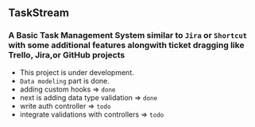 ## TaskStream

### A Basic Task Management System similar to `Jira` or `Shortcut` with some additional features alongwith ticket dragging like Trello, Jira,or GitHub projects

- This project is under development.
- `Data modeling` part is done.
- adding custom hooks => `done`
- next is adding data type validation => `done`
- write auth controller => `todo`
- integrate validations with controllers => `todo`
